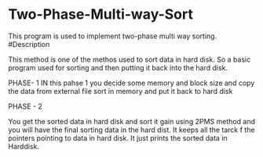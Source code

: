 # Two-Phase-Multi-way-Sort
This program is used to implement two-phase multi way sorting.
#Description

This method is one of the methos used to sort data in hard disk. 
So a basic program used for sorting and then putting it back into the hard disk.

PHASE- 1
IN this pahse 1 you decide some memory and block size and copy the data from external file sort in memory and put it back to hard disk

PHASE - 2

You get the sorted data in hard disk and sort it gain using 2PMS method and you will have the final sorting data in the hard dist. 
It keeps all the tarck f the pointers pointing to data in hard disk.
It just prints the sorted data in Harddisk.
